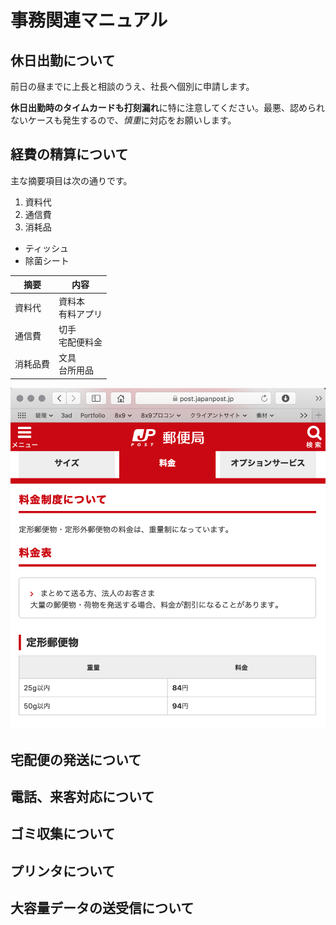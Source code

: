 # 事務関連マニュアル
## 休日出勤について
前日の昼までに上長と相談のうえ、社長へ個別に申請します。

**休日出勤時のタイムカードも打刻漏れ**に特に注意してください。最悪、認められないケースも発生するので、*慎重*に対応をお願いします。
## 経費の精算について
主な摘要項目は次の通りです。
1. 資料代
1. 通信費
1. 消耗品
- ティッシュ
- 除菌シート

|摘要|内容 
|--|--
|資料代|資料本<br>有料アプリ
|通信費|切手<br>宅配便料金
|消耗品費|文具<br>台所用品

![切手代](img/yubin_price.png)

## 宅配便の発送について
## 電話、来客対応について
## ゴミ収集について
## プリンタについて
## 大容量データの送受信について